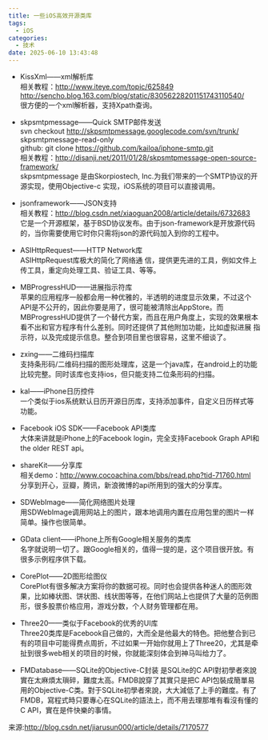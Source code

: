 ```yaml
---
title: 一些iOS高效开源类库
tags:
  - iOS
categories:
  - 技术
date: 2025-06-10 13:43:48
---
```


- KissXml——xml解析库  
相关教程：http://www.iteye.com/topic/625849  
http://sencho.blog.163.com/blog/static/83056228201151743110540/  
很方便的一个xml解析器，支持Xpath查询。  
  
- skpsmtpmessage——Quick SMTP邮件发送  
svn checkout http://skpsmtpmessage.googlecode.com/svn/trunk/ skpsmtpmessage-read-only  
github:   git clone https://github.com/kailoa/iphone-smtp.git  
相关教程：http://disanji.net/2011/01/28/skpsmtpmessage-open-source-framework/  
skpsmtpmessage 是由Skorpiostech, Inc.为我们带来的一个SMTP协议的开源实现，使用Objective-c 实现，iOS系统的项目可以直接调用。  
  
- jsonframework——JSON支持  
相关教程：http://blog.csdn.net/xiaoguan2008/article/details/6732683  
它是一个开源框架，基于BSD协议发布。由于json-framework是开放源代码的，当你需要使用它时你只需将json的源代码加入到你的工程中。  
  
- ASIHttpRequest——HTTP Network库  
ASIHttpRequest库极大的简化了网络通 信，提供更先进的工具，例如文件上传工具，重定向处理工具、验证工具、等等。  
  
- MBProgressHUD——进展指示符库  
苹果的应用程序一般都会用一种优雅的，半透明的进度显示效果，不过这个API是不公开的，因此你要是用了，很可能被清除出AppStore。而 MBProgressHUD提供了一个替代方案，而且在用户角度上，实现的效果根本看不出和官方程序有什么差别。同时还提供了其他附加功能，比如虚拟进展 指示符，以及完成提示信息。整合到项目里也很容易，这里不细谈了。  
  
- zxing——二维码扫描库  
支持条形码/二维码扫描的图形处理库，这是一个java库，在android上的功能比较完整。同时该库也支持ios，但只能支持二位条形码的扫描。  
  
- kal——iPhone日历控件  
一个类似于ios系统默认日历开源日历库，支持添加事件，自定义日历样式等功能。  
  
- Facebook iOS SDK——Facebook API类库  
大体来讲就是iPhone上的Facebook login，完全支持Facebook Graph API和the older REST api。  
  
- shareKit——分享库  
相关demo：http://www.cocoachina.com/bbs/read.php?tid-71760.html  
分享到开心，豆瓣，腾讯，新浪微博的api所用到的强大的分享库。  
  
- SDWebImage——简化网络图片处理  
用SDWebImage调用网站上的图片，跟本地调用内置在应用包里的图片一样简单。操作也很简单。  
  
- GData client——iPhone上所有Google相关服务的类库  
名字就说明一切了。跟Google相关的，值得一提的是，这个项目很开放。有很多示例程序供下载。  
  
- CorePlot——2D图形绘图仪  
CorePlot有很多解决方案将你的数据可视。同时也会提供各种迷人的图形效果，比如棒状图、饼状图、线状图等等，在他们网站上也提供了大量的范例图形，很多股票价格应用，游戏分数，个人财务管理都在用。  
  
- Three20——类似于Facebook的优秀的UI库  
Three20类库是Facebook自己做的，大而全是他最大的特色。把他整合到已有的项目中可能得费点周折，不过如果一开始你就用上了Three20，尤其是牵扯到很多web相关的项目的时候，你就能深刻体会到神马叫给力了。  
  
- FMDatabase——SQLite的Objective-C封装
是SQLite的C API對初學者來說實在太麻煩太瑣碎，難度太高。FMDB說穿了其實只是把C API包裝成簡單易用的Objective-C类。對于SQLite初學者來說，大大減低了上手的難度。有了FMDB，寫程式時只要專心在SQLite的語法上，而不用去理那堆有看沒有懂的C API，實在是件快樂的事情。

来源:http://blog.csdn.net/jiarusun000/article/details/7170577
